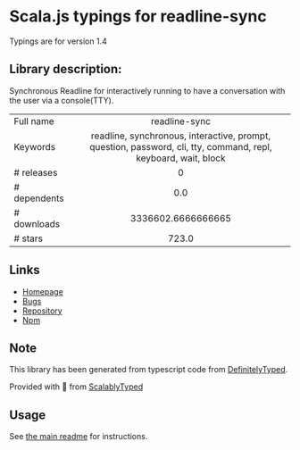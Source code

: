 
# Scala.js typings for readline-sync

Typings are for version 1.4

## Library description:
Synchronous Readline for interactively running to have a conversation with the user via a console(TTY).

|                    |                 |
| ------------------ | :-------------: |
| Full name          | readline-sync |
| Keywords           | readline, synchronous, interactive, prompt, question, password, cli, tty, command, repl, keyboard, wait, block |
| # releases         | 0 |
| # dependents       | 0.0 |
| # downloads        | 3336602.6666666665 |
| # stars            | 723.0 |

## Links
- [Homepage](https://github.com/anseki/readline-sync)
- [Bugs](https://github.com/anseki/readline-sync/issues)
- [Repository](https://github.com/anseki/readline-sync)
- [Npm](https://www.npmjs.com/package/readline-sync)
    


## Note
This library has been generated from typescript code from [DefinitelyTyped](https://definitelytyped.org).

Provided with :purple_heart: from [ScalablyTyped](https://github.com/oyvindberg/ScalablyTyped)

## Usage
See [the main readme](../../readme.md) for instructions.



